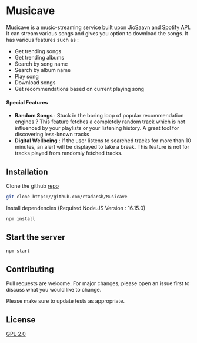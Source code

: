 # Musicave

Musicave is a music-streaming service built upon JioSaavn and Spotify API. It can stream various songs and gives you option to download the songs. It has various features such as :

- Get trending songs
- Get trending albums
- Search by song name
- Search by album name
- Play song
- Download songs
- Get recommendations based on current playing song

#### Special Features
- **Random Songs** : Stuck in the boring loop of popular recommendation engines ? This feature fetches a completely random track which is not influenced by your playlists or your listening history. A great tool for discovering less-known tracks
- **Digital Wellbeing** : If the user listens to searched tracks for more than 10 minutes, an alert will be displayed to take a break. This feature is not for tracks played from randomly fetched tracks.

## Installation

Clone the github [repo](https://github.com/rtadarsh/Musicave)

```bash
git clone https://github.com/rtadarsh/Musicave
```

Install dependencies (Required Node.JS Version : 16.15.0)

```bash
npm install
```

## Start the server

```bash
npm start
```

## Contributing
Pull requests are welcome. For major changes, please open an issue first to discuss what you would like to change.

Please make sure to update tests as appropriate.

## License
[GPL-2.0](https://www.gnu.org/licenses/old-licenses/gpl-2.0.en.html)